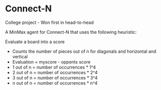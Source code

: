 # Connect-N

College project - Won first in head-to-head

A MinMax agent for Connect-N that uses the following heuristic:

Evaluate a board into a score
 * Counts the number of pieces out of n for diagonals and horizontal and vertical
 * Evaluation = myscore - oppents score
 * 1 out of n = number of occurrences * 1^4 
 * 2 out of n = number of occurrences * 2^4 
 * 3 out of n = number of occurrences * 3^4 
 * n out of n = number of occurrences * n^4 
